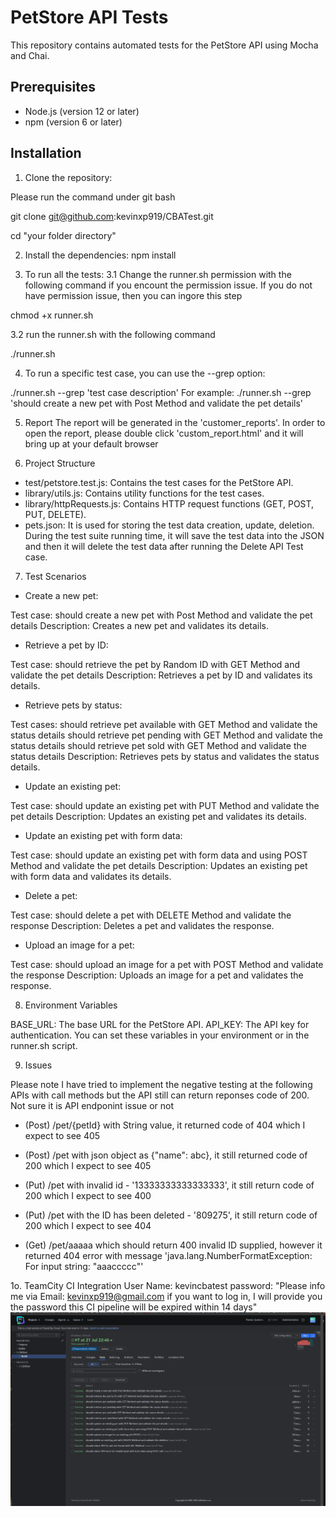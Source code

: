 # PetStore API Tests

This repository contains automated tests for the PetStore API using Mocha and Chai.

## Prerequisites

- Node.js (version 12 or later)
- npm (version 6 or later)
 
## Installation

1. Clone the repository:

Please run the command under git bash

git clone git@github.com:kevinxp919/CBATest.git

cd "your folder directory"

2. Install the dependencies:
npm install

3. To run all the tests:
3.1 Change the runner.sh permission with the following command if you encount the permission issue. If you do not have permission issue, then you can ingore this step

chmod +x runner.sh

3.2 run the runner.sh with the following command

./runner.sh

4. To run a specific test case, you can use the --grep option:
 
./runner.sh --grep 'test case description'
For example: ./runner.sh --grep 'should create a new pet with Post Method and validate the pet details'

5. Report
The report will be generated in the 'customer_reports'. In order to open the report, please double click 'custom_report.html' and it will bring up at your default browser

6. Project Structure

- test/petstore.test.js: Contains the test cases for the PetStore API.
- library/utils.js: Contains utility functions for the test cases.
- library/httpRequests.js: Contains HTTP request functions (GET, POST, PUT, DELETE).
- pets.json: It is used for storing the test data creation, update, deletion. During the test suite running time, it will save the test data into the JSON and then it will delete the test data after running the Delete API Test case.

7. Test Scenarios

- Create a new pet:

Test case: should create a new pet with Post Method and validate the pet details
Description: Creates a new pet and validates its details.

- Retrieve a pet by ID:

Test case: should retrieve the pet by Random ID with GET Method and validate the pet details
Description: Retrieves a pet by ID and validates its details.

- Retrieve pets by status:

Test cases:
should retrieve pet available with GET Method and validate the status details
should retrieve pet pending with GET Method and validate the status details
should retrieve pet sold with GET Method and validate the status details
Description: Retrieves pets by status and validates the status details.

- Update an existing pet:

Test case: should update an existing pet with PUT Method and validate the pet details
Description: Updates an existing pet and validates its details.

- Update an existing pet with form data:

Test case: should update an existing pet with form data and using POST Method and validate the pet details
Description: Updates an existing pet with form data and validates its details.

- Delete a pet:

Test case: should delete a pet with DELETE Method and validate the response
Description: Deletes a pet and validates the response.

- Upload an image for a pet:

Test case: should upload an image for a pet with POST Method and validate the response
Description: Uploads an image for a pet and validates the response.

8. Environment Variables

BASE_URL: The base URL for the PetStore API.
API_KEY: The API key for authentication.
You can set these variables in your environment or in the runner.sh script.

9. Issues

Please note I have tried to implement the negative testing at the following APIs with call methods but the API still can return reponses code of 200. Not sure it is API endponint issue or not

- (Post) /pet/{petId} with String value, it returned code of 404 which I expect to see 405
- (Post) /pet with json object as {"name": abc}, it still returned code of 200 which I expect to see 405
- (Put) /pet with invalid id - '13333333333333333', it still return code of 200 which I expect to see 400

- (Put) /pet with the ID has been deleted - '809275', it still return code of 200 which I expect to see 404

- (Get) /pet/aaaaa which should return 400 invalid ID supplied, however it returned 404 error with message 'java.lang.NumberFormatException: For input string: \"aaaccccc\"'

1o. TeamCity CI Integration
User Name: kevincbatest
password:  "Please info me via Email: kevinxp919@gmail.com if you want to log in, I will provide you the password this CI pipeline will be expired within 14 days"
![alt text](image.png)
